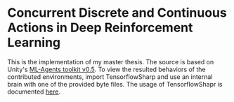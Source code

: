 # Concurrent Discrete and Continuous Actions in Deep Reinforcement Learning

This is the implementation of my master thesis. The source is based on Unity's [ML-Agents toolkit v0.5](https://github.com/Unity-Technologies/ml-agents/tree/d6dad11c773a8598540a8896d0d48b2489b222ae). To view the resulted behaviors of the contributed environments, import TensorflowSharp and use an internal brain with one of the provided byte files. The usage of TensorflowShapr is documented [here](https://github.com/Unity-Technologies/ml-agents/blob/d6dad11c773a8598540a8896d0d48b2489b222ae/docs/Using-TensorFlow-Sharp-in-Unity.md).
